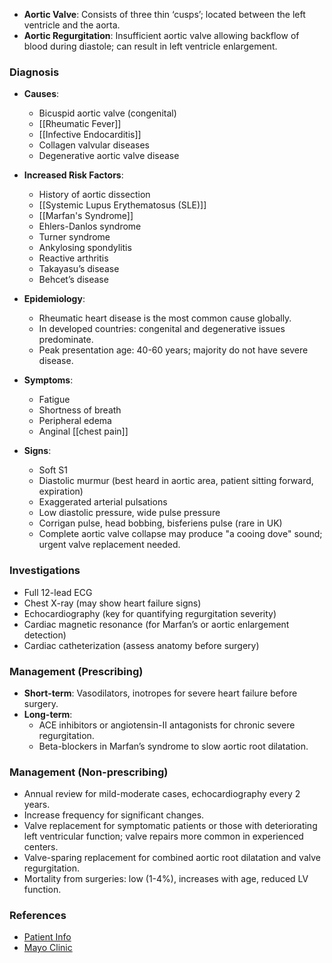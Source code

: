- **Aortic Valve**: Consists of three thin ‘cusps’; located between the left ventricle and the aorta.
- **Aortic Regurgitation**: Insufficient aortic valve allowing backflow of blood during diastole; can result in left ventricle enlargement.

### Diagnosis
- **Causes**:
  - Bicuspid aortic valve (congenital)
  - [[Rheumatic Fever]]
  - [[Infective Endocarditis]]
  - Collagen valvular diseases
  - Degenerative aortic valve disease
  
- **Increased Risk Factors**: 
  - History of aortic dissection
  - [[Systemic Lupus Erythematosus (SLE)]]
  - [[Marfan's Syndrome]]
  - Ehlers-Danlos syndrome
  - Turner syndrome
  - Ankylosing spondylitis
  - Reactive arthritis
  - Takayasu’s disease
  - Behcet’s disease

- **Epidemiology**:
  - Rheumatic heart disease is the most common cause globally.
  - In developed countries: congenital and degenerative issues predominate.
  - Peak presentation age: 40-60 years; majority do not have severe disease.

- **Symptoms**:
  - Fatigue
  - Shortness of breath
  - Peripheral edema
  - Anginal [[chest pain]]

- **Signs**:
  - Soft S1
  - Diastolic murmur (best heard in aortic area, patient sitting forward, expiration)
  - Exaggerated arterial pulsations
  - Low diastolic pressure, wide pulse pressure
  - Corrigan pulse, head bobbing, bisferiens pulse (rare in UK)
  - Complete aortic valve collapse may produce "a cooing dove" sound; urgent valve replacement needed.

### Investigations
- Full 12-lead ECG
- Chest X-ray (may show heart failure signs)
- Echocardiography (key for quantifying regurgitation severity)
- Cardiac magnetic resonance (for Marfan’s or aortic enlargement detection)
- Cardiac catheterization (assess anatomy before surgery)

### Management (Prescribing)
- **Short-term**: Vasodilators, inotropes for severe heart failure before surgery.
- **Long-term**: 
  - ACE inhibitors or angiotensin-II antagonists for chronic severe regurgitation.
  - Beta-blockers in Marfan’s syndrome to slow aortic root dilatation.

### Management (Non-prescribing)
- Annual review for mild-moderate cases, echocardiography every 2 years.
- Increase frequency for significant changes.
- Valve replacement for symptomatic patients or those with deteriorating left ventricular function; valve repairs more common in experienced centers.
- Valve-sparing replacement for combined aortic root dilatation and valve regurgitation.
- Mortality from surgeries: low (1-4%), increases with age, reduced LV function.

### References
- [Patient Info](https://patient.info/doctor/aortic-regurgitation-pro)
- [Mayo Clinic](https://www.mayoclinic.org/diseases-conditions/aortic-valve-regurgitation/diagnosis-treatment/drc-20353135)
